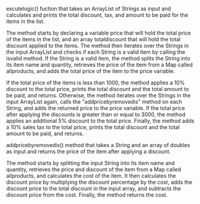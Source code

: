 excutelogic() fuction  that takes an ArrayList of Strings as input and calculates and prints the total discount, tax, and amount to be paid for the items in the list.

The method starts by declaring a variable price that will hold the total price of the items in the list, and an array totaldiscount that will hold the total discount applied to the items. The method then iterates over the Strings in the input ArrayList and checks if each String is a valid item by calling the isvalid method. If the String is a valid item, the method splits the String into its item name and quantity, retrieves the price of the item from a Map called allproducts, and adds the total price of the item to the price variable.

If the total price of the items is less than 1000, the method applies a 10% discount to the total price, prints the total discount and the total amount to be paid, and returns. Otherwise, the method iterates over the Strings in the input ArrayList again, calls the "addpricebyremovedis" method on each String, and adds the returned price to the price variable. If the total price after applying the discounts is greater than or equal to 3000, the method applies an additional 5% discount to the total price. Finally, the method adds a 10% sales tax to the total price, prints the total discount and the total amount to be paid, and returns.




addpricebyremovedis() method that takes a String and an array of doubles as input and returns the price of the item after applying a discount.

The method starts by splitting the input String into its item name and quantity, retrieves the price and discount of the item from a Map called allproducts, and calculates the cost of the item. It then calculates the discount price by multiplying the discount percentage by the cost, adds the discount price to the total discount in the input array, and subtracts the discount price from the cost. Finally, the method returns the cost.


